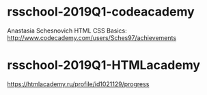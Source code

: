 # rsschool-2019Q1-codeacademy
Anastasia Schesnovich
HTML CSS Basics: http://www.codecademy.com/users/Sches97/achievements

# rsschool-2019Q1-HTMLacademy
https://htmlacademy.ru/profile/id1021129/progress

